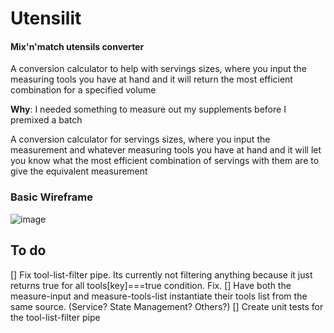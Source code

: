 # Utensilit
#### Mix'n'match utensils converter
A conversion calculator to help with servings sizes, where you input the measuring tools you have at hand and it will return the most efficient combination for a specified volume

**Why**: I needed something to measure out my supplements before I premixed a batch

A conversion calculator for servings sizes, where you input the measurement and whatever measuring tools you have at hand and it will let you know what the most efficient combination of servings with them are to give the equivalent measurement

### Basic Wireframe
![image](https://user-images.githubusercontent.com/58574404/205774665-33d75532-0e3c-4f2d-87cb-769ab4de5ac2.png)

## To do
[] Fix tool-list-filter pipe. Its currently not filtering anything because it just returns true for all tools[key]===true condition. Fix.
[] Have both the measure-input and measure-tools-list instantiate their tools list from the same source. (Service? State Management? Others?)
[] Create unit tests for the tool-list-filter pipe

